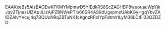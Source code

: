 EAAKxeBs5AlsBAOEwKFKMYMpmwD5YIEdkRS8ScZAGHBP8wuouauWpYjkJqv2TjnesUlZApJLIzAjPZBNWePTlo66SR4AS9dUgspmzUAbKGyHgqYbvZAIDZAlvYVcuj4q7BQUuNRqZBTuNK1cKgnzRFbIYpFdtmVtLyM36LCtFl33QZDZD
